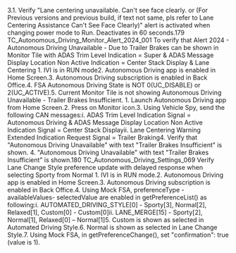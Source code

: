 3.1. Verify "Lane centering unavailable. Can't see face clearly. or (For Previous versions and previous build, if text not same, pls refer to Lane Centering Assistance Can't See Face Clearly)" alert is activated when changing power mode to Run. Deactivates in 60 seconds.179 TC_Autonomous_Driving_Monitor_Alert_2024_001 To verify that Alert 2024 - Autonomous Driving Unavailable - Due to Trailer Brakes can be shown in Monitor Tile with ADAS Trim Level Indication = Super & ADAS Message Display Location Non Active Indication = Center Stack Display & Lane Centering 1. IVI is in RUN mode2. Autonomous Driving app is enabled in Home Screen.3. Autonomous Driving subscription is enabled in Back Office.4. FSA Autonomous Driving State is NOT 0(UC_DISABLE) or 2(UC_ACTIVE).5. Current Monitor Tile is not showing Autonomous Driving Unavailable - Trailer Brakes Insufficient. 1. Launch Autonomous Driving app from Home Screen.2. Press on Monitor icon.3. Using Vehicle Spy, send the following CAN messages:i. ADAS Trim Level Indication Signal = Autonomous Driving & ADAS Message Display Location Non Active Indication Signal = Center Stack Displayii. Lane Centering Warning Extended Indication Request Signal = Trailer Braking4. Verify that "Autonomous Driving Unavailable" with text "Trailer Brakes Insufficient" is shown. 4. "Autonomous Driving Unavailable" with text "Trailer Brakes Insufficient" is shown.180 TC_Autonomous_Driving_Settings_069 Verify Lane Change Style preference update with delayed response when selecting Sporty from Normal 1. IVI is in RUN mode.2. Autonomous Driving app is enabled in Home Screen.3. Autonomous Driving subscription is enabled in Back Office.4. Using Mock FSA, preferenceType - availableValues- selectedValue are enabled in getPreferenceList() as following:i. AUTOMATED_DRIVING_STYLE[0] - Sporty[3], Normal[2], Relaxed[1], Custom[0] - Custom[0]ii. LANE_MERGE[15] - Sporty[2], Normal[1], Relaxed[0] – Normal[1]5. Custom is shown as selected in Automated Driving Style.6. Normal is shown as selected in Lane Change Style.7. Using Mock FSA, in getPreferenceChange(), set "confirmation": true (value is 1).